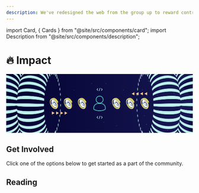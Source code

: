 ```yaml
---
description: We've redesigned the web from the group up to reward contributions fairly. Whether you're a creator, developer, a fan, or just want to connect with family and friends, Koii pays you.
---
```


import Card, { Cards } from "@site/src/components/card";
import Description from "@site/src/components/description";

# 🔥 Impact

![banner](img/How_Koii_Benefits_You.svg)

<Description
  text="We've redesigned the web from the group up to reward contributions fairly.
  Whether you're a creator, developer, a fan, or just want to connect with
  family and friends, Koii pays you."
/>

## Get Involved

Click one of the options below to get started as a part of the community.&#x20;

<Cards>
  <Card
    title='<p><strong>Mine Attention</strong></p>'
    description=" <p>Get paid when your content gets attention, whether it's a website, blog, vlog, podcast, a meme, or a post on social media.</p>"
    link='/concepts/earning-koii/proof-of-real-traffic/attention-mining'
    linkText='Start Mining Attention'
    svgName='attentionMining'
    cardPerRow='3'
  />
  <Card
    title='<p><strong>Join the Compute Sharing Economy</strong></p>'
    description="<p>If you've got hardware, we've got tasks. When you run a Koii Node, your personal devices can earn you passive income.</p>"
    link='/develop/microservices-and-tasks/run-a-task-node'
    linkText='Run a Node'
    svgName='node'
    cardPerRow='3'
  />
  <Card
    title='<p><strong>Apply for Ecosystem Support</strong></p>'
    description=" <p>Make your dream a reality. Get in touch with the Koii team, and we'll help you start turning your passion project into a business. We can also get you grant in KOII tokens to help you use the community compute network.</p>"
    link='/concepts/earning-koii/grants-program'
    linkText='Apply for a Grant'
    svgName='grant'
    cardPerRow='3'
  />
</Cards>

## Reading

<Cards>
  <Card
    title='<p><strong>Tokenomics</strong></p>'
    description=' <p>How does the KOII token work, why is it necessary, and how you can get your hands on some of them.</p>'
    link='/concepts/earning-koii/network-economics'
    linkText='Learn how the KOII token is distributed'
    svgName='tokenomics'
    cardPerRow='3'
  />
  <Card
    title='<p><strong>List of Grant Topics</strong></p>'
    description="<p>Check this blog post for a list of project ideas we'd love to see in the network.</p>"
    link='https://blog.koii.network/The-Koii-Grant-Program-Set-for-Launch/'
    linkText='Read about our vision for the new web'
    svgName='grant'
    cardPerRow='3'
  />
  <Card
    title='<p><strong>Deploy Apps that Pay Their Users</strong></p>'
    description=' <p>Koii makes it easy to build apps that empower their communities.</p>'
    link='social-tech'
    linkText='Click here to see the dev tools'
    svgName='tasks'
    cardPerRow='3'
  />
</Cards>
